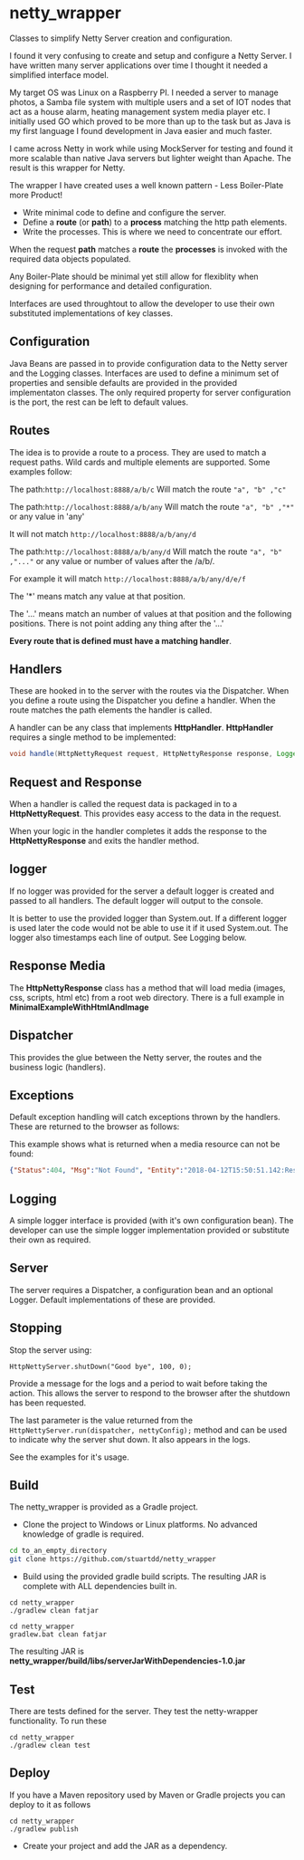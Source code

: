 # netty_wrapper
Classes to simplify Netty Server creation and configuration.

I found it very confusing to create and setup and configure a Netty Server. I have written many server applications over time I thought it needed a simplified interface model.

My target OS was Linux on a Raspberry PI. I needed a server to manage photos, a Samba file system with multiple users and a set of IOT nodes that act as a house alarm, heating management system media player etc. I initially used GO which proved to be more than up to the task but as Java is my first language I found development in Java easier and much faster. 

I came across Netty in work while using MockServer for testing and found it more scalable than native Java servers but lighter weight than Apache. The result is this wrapper for Netty.

The wrapper I have created uses a well known pattern - Less Boiler-Plate more Product!

* Write minimal code to define and configure the server.
* Define a **route** (or **path**) to a **process** matching the http path elements.
* Write the processes. This is where we need to concentrate our effort.

When the request **path** matches a **route** the **processes** is invoked with the required data objects populated.

Any Boiler-Plate should be minimal yet still allow for flexiblity when designing for performance and detailed configuration.

Interfaces are used throughtout to allow the developer to use their own substituted implementations of key classes.
## Configuration
Java Beans are passed in to provide configuration data to the Netty server and the Logging classes. Interfaces are used to define a minimum set of properties and sensible defaults are provided in the provided implementaton classes. The only required property for server configuration is the port, the rest can be left to default values.
## Routes
The idea is to provide a route to a process. They are used to match a request paths. Wild cards and multiple elements are supported. Some examples follow:

The path:```http://localhost:8888/a/b/c```
Will match the route ```"a", "b" ,"c"```

The path:```http://localhost:8888/a/b/any```
Will match the route ```"a", "b" ,"*"``` or any value in 'any'

It will not match ```http://localhost:8888/a/b/any/d```

The path:```http://localhost:8888/a/b/any/d```
Will match the route ```"a", "b" ,"..."``` or any value or number of values after the /a/b/.

For example it will match ```http://localhost:8888/a/b/any/d/e/f```

The '*' means match any value at that position.

The '...' means match an number of values at that position and the following positions. There is not point adding any thing after the '...'

**Every route that is defined must have a matching handler**.
## Handlers 
These are hooked in to the server with the routes via the Dispatcher. When you define a route using the Dispatcher you define a handler. When the route matches the path elements the handler is called.

A handler can be any class that implements **HttpHandler**. **HttpHandler** requires a single method to be implemented:

```java
void handle(HttpNettyRequest request, HttpNettyResponse response, Logger logger);
```
## Request and Response
When a handler is called the request data is packaged in to a **HttpNettyRequest**. This provides easy access to the data in the request.

When your logic in the handler completes it adds the response to the **HttpNettyResponse** and exits the handler method.
## logger
If no logger was provided for the server a default logger is created and passed to all handlers. The default logger will output to the console. 

It is better to use the provided logger than System.out. If a different logger is used later the code would not be able to use it if it used System.out. The logger also timestamps each line of output. See Logging below.
## Response Media
The **HttpNettyResponse** class has a method that will load media (images, css, scripts, html etc) from a root web directory. There is a full example in **MinimalExampleWithHtmlAndImage**
## Dispatcher
This provides the glue between the Netty server, the routes and the business logic (handlers).
## Exceptions
Default exception handling will catch exceptions thrown by the handlers. These are returned to the browser as follows:

This example shows what is returned when a media resource can not be found:
```json
{"Status":404, "Msg":"Not Found", "Entity":"2018-04-12T15:50:51.142:Resource 'index.html' was not found"}
```
## Logging
A simple logger interface is provided (with it's own configuration bean). The developer can use the simple logger implementation provided or substitute their own as required.
## Server
The server requires a Dispatcher, a configuration bean and an optional Logger. Default implementations of these are provided.
## Stopping
Stop the server using:

```
HttpNettyServer.shutDown("Good bye", 100, 0);
```

Provide a message for the logs and a period to wait before taking the action. This allows the server to respond to the browser after the shutdown has been requested.

The last parameter is the value returned from the ```HttpNettyServer.run(dispatcher, nettyConfig);``` method and can be used to indicate why the server shut down. It also appears in the logs.

See the examples for it's usage.
## Build
The netty_wrapper is provided as a Gradle project.
* Clone the project to Windows or Linux platforms. No advanced knowledge of gradle is required.

```bash
cd to_an_empty_directory
git clone https://github.com/stuartdd/netty_wrapper
```

* Build using the provided gradle build scripts. The resulting JAR is complete with ALL dependencies built in.

```
cd netty_wrapper
./gradlew clean fatjar
```
```
cd netty_wrapper
gradlew.bat clean fatjar
```

The resulting JAR is **netty_wrapper/build/libs/serverJarWithDependencies-1.0.jar**

## Test
There are tests defined for the server. They test the netty-wrapper functionality. To run these 

```
cd netty_wrapper
./gradlew clean test
```

## Deploy
If you have a Maven repository used by Maven or Gradle projects you can deploy to it as follows

```
cd netty_wrapper
./gradlew publish
```

* Create your project and add the JAR as a dependency.
